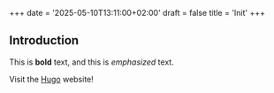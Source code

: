 +++
date = '2025-05-10T13:11:00+02:00'
draft = false
title = 'Init'
+++

## Introduction

This is **bold** text, and this is *emphasized* text.

Visit the [Hugo](https://gohugo.io) website!
